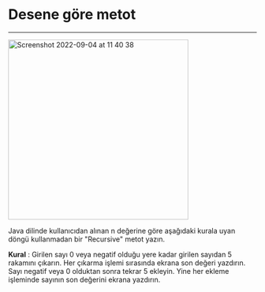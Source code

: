 # Desene göre metot

---

<img width="365" alt="Screenshot 2022-09-04 at 11 40 38" src="https://user-images.githubusercontent.com/72032853/188305115-760faa9d-419b-4a1d-a0a9-65b1c91f84f0.png">


Java dilinde kullanıcıdan alınan n değerine göre aşağıdaki kurala uyan döngü kullanmadan bir "Recursive" metot yazın.

**Kural** : Girilen sayı 0 veya negatif olduğu yere kadar girilen sayıdan 5 rakamını çıkarın. Her çıkarma işlemi sırasında ekrana son değeri yazdırın. Sayı negatif veya 0 olduktan sonra tekrar 5 ekleyin. Yine her ekleme işleminde sayının son değerini ekrana yazdırın.